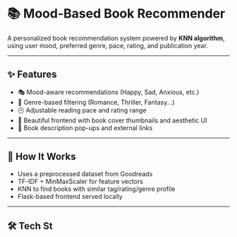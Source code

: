 # 📚 Mood-Based Book Recommender

A personalized book recommendation system powered by **KNN algorithm**, using user mood, preferred genre, pace, rating, and publication year.

---

## ✨ Features

- 🎭 Mood-aware recommendations (Happy, Sad, Anxious, etc.)
- 📖 Genre-based filtering (Romance, Thriller, Fantasy...)
- 🕒 Adjustable reading pace and rating range
- 📸 Beautiful frontend with book cover thumbnails and aesthetic UI
- 💬 Book description pop-ups and external links

---

## 🚀 How It Works

- Uses a preprocessed dataset from Goodreads
- TF-IDF + MinMaxScaler for feature vectors
- KNN to find books with similar tag/rating/genre profile
- Flask-based frontend served locally

---

## 🛠️ Tech St

